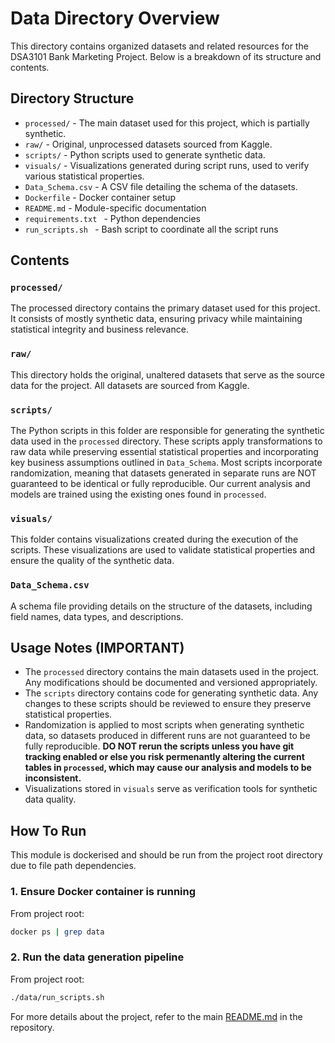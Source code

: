 # Data Directory Overview

This directory contains organized datasets and related resources for the DSA3101 Bank Marketing Project. Below is a breakdown of its structure and contents.

## Directory Structure

- `processed/` - The main dataset used for this project, which is partially synthetic.
- `raw/` - Original, unprocessed datasets sourced from Kaggle.
- `scripts/` - Python scripts used to generate synthetic data.
- `visuals/` - Visualizations generated during script runs, used to verify various statistical properties.
- `Data_Schema.csv` - A CSV file detailing the schema of the datasets.
- `Dockerfile` - Docker container setup
- `README.md` - Module-specific documentation
- `requirements.txt ` - Python dependencies
- `run_scripts.sh `  - Bash script to coordinate all the script runs

## Contents

### `processed/`
The processed directory contains the primary dataset used for this project. It consists of mostly synthetic data, ensuring privacy while maintaining statistical integrity and business relevance.

### `raw/`
This directory holds the original, unaltered datasets that serve as the source data for the project. All datasets are sourced from Kaggle.

### `scripts/`
The Python scripts in this folder are responsible for generating the synthetic data used in the `processed` directory. These scripts apply transformations to raw data while preserving essential statistical properties and incorporating key business assumptions outlined in `Data_Schema`. Most scripts incorporate randomization, meaning that datasets generated in separate runs are NOT guaranteed to be identical or fully reproducible. Our current analysis and models are trained using the existing ones found in `processed`.

### `visuals/`
This folder contains visualizations created during the execution of the scripts. These visualizations are used to validate statistical properties and ensure the quality of the synthetic data. 

### `Data_Schema.csv`
A schema file providing details on the structure of the datasets, including field names, data types, and descriptions.

## Usage Notes (IMPORTANT)

- The `processed` directory contains the main datasets used in the project. Any modifications should be documented and versioned appropriately.
- The `scripts` directory contains code for generating synthetic data. Any changes to these scripts should be reviewed to ensure they preserve statistical properties.
- Randomization is applied to most scripts when generating synthetic data, so datasets produced in different runs are not guaranteed to be fully reproducible. **DO NOT rerun the scripts unless you have git tracking enabled or else you risk permenantly altering the current tables in `processed`, which may cause our analysis and models to be inconsistent.**
- Visualizations stored in `visuals` serve as verification tools for synthetic data quality.

## How To Run
This module is dockerised and should be run from the project root directory due to file path dependencies.

### 1. Ensure Docker container is running
From project root:
```bash
docker ps | grep data
```

### 2. Run the data generation pipeline
From project root:
```bash
./data/run_scripts.sh
```

For more details about the project, refer to the main [README.md](https://github.com/yjh-jy/dsa3101-bank-marketing-group-1/blob/main/README.md) in the repository.
